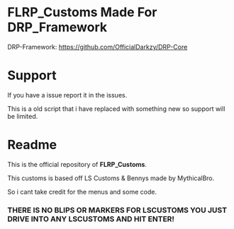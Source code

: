 # FLRP_Customs Made For DRP_Framework

DRP-Framework: https://github.com/OfficialDarkzy/DRP-Core

# Support

If you have a issue report it in the issues.

This is a old script that i have replaced with something new so support will be limited.

# Readme

This is the official repository of **FLRP_Customs**.

This customs is based off LS Customs & Bennys made by MythicalBro.

So i cant take credit for the menus and some code.

### THERE IS NO BLIPS OR MARKERS FOR LSCUSTOMS YOU JUST DRIVE INTO ANY LSCUSTOMS AND HIT ENTER!
